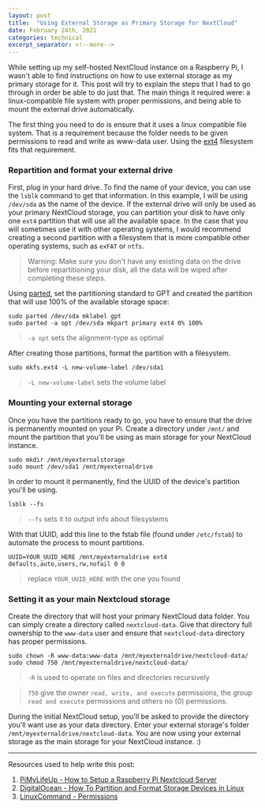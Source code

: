 ```yaml
---
layout: post
title:  "Using External Storage as Primary Storage for NextCloud"
date: February 24th, 2021
categories: technical
excerpt_separator: <!--more-->
---
```


While setting up my self-hosted NextCloud instance on a Raspberry Pi, I wasn't able to find instructions on how to use external storage as my primary storage for it. This post will try to explain the steps that I had to go through in order be able to do just that. The main things it required were: a linux-compatible file system with proper permissions, and being able to mount the external drive automatically.

<!--more-->

The first thing you need to do is ensure that it uses a linux compatible file system. That is a requirement because the folder needs to be given permissions to read and write as www-data user. Using the [ext4](https://wiki.archlinux.org/index.php/ext4) filesystem fits that requirement.

### Repartition and format your external drive

First, plug in your hard drive. To find the name of your device, you can use the `lsblk` command to get that information. In this example, I will be using `/dev/sda` as the name of the device. If the external drive will only be used as your primary NextCloud storage, you can partition your disk to have only one `ext4` partition that will use all the available space. In the case that you will sometimes use it with other operating systems, I would recommend creating a second partition with a filesystem that is more compatible other operating systems, such as `exFAT` or `ntfs`. 

> Warning: Make sure you don't have any existing data on the drive before repartitioning your disk, all the data will be wiped after completing these steps.

Using [parted](https://www.gnu.org/software/parted/manual/parted.html), set the partitioning standard to GPT and created the partition that will use 100% of the available storage space:
```
sudo parted /dev/sda mklabel gpt
sudo parted -a opt /dev/sda mkpart primary ext4 0% 100%
```
> `-a opt` sets the alignment-type as optimal 

After creating those partitions, format the partition with a filesystem.

```
sudo mkfs.ext4 -L new-volume-label /dev/sda1
```

> `-L new-volume-label` sets the volume label

### Mounting your external storage
Once you have the partitions ready to go, you have to ensure that the drive is permanently mounted on your Pi. Create a directory under `/mnt/` and mount the partition that you'll be using as main storage for your NextCloud instance. 

```
sudo mkdir /mnt/myexternalstorage
sudo mount /dev/sda1 /mnt/myexternaldrive
```

In order to mount it permanently, find the UUID of the device's partition you'll be using.

```
lsblk --fs
```
> `--fs` sets it to output info about filesystems 

With that UUID, add this line to the fstab file (found under `/etc/fstab`) to automate the process to mount partitions.
```
UUID=YOUR_UUID_HERE /mnt/myexternaldrive ext4 defaults,auto,users,rw,nofail 0 0
```
> replace `YOUR_UUID_HERE` with the one you found

 
### Setting it as your main Nextcloud storage
Create the directory that will host your primary NextCloud data folder. You can simply create a directory called `nextcloud-data`. Give that directory full ownership to the `www-data` user and ensure that `nextcloud-data` directory has proper permissions.

```
sudo chown -R www-data:www-data /mnt/myexternaldrive/nextcloud-data/
sudo chmod 750 /mnt/myexternaldrive/nextcloud-data/
```
> `-R` is used to operate on files and directories recursively

> `750` give the owner `read, write, and execute` permissions, the group `read and execute` permissions and others no (0) permissions.


During the initial NextCloud setup, you'll be asked to provide the directory you'll want use as your data directory. Enter your external storage's folder `/mnt/myexternaldrive/nextcloud-data`. You are now using your external storage as the main storage for your NextCloud instance. :) 

---

Resources used to help write this post:

1. [PiMyLifeUp - How to Setup a Raspberry Pi Nextcloud Server](https://pimylifeup.com/raspberry-pi-nextcloud-server/)
2. [DigitalOcean - How To Partition and Format Storage Devices in Linux](https://www.digitalocean.com/community/tutorials/how-to-partition-and-format-storage-devices-in-linux)
3. [LinuxCommand - Permissions](https://linuxcommand.org/lc3_lts0090.php)
 
  
